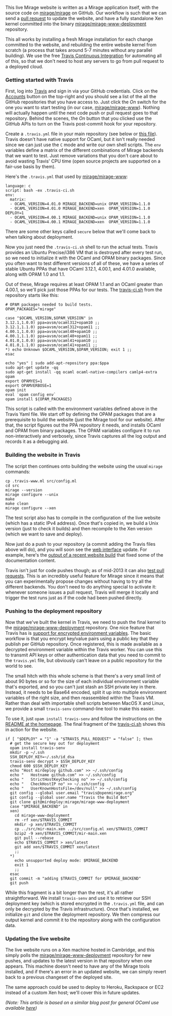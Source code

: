 This live Mirage website is written as a Mirage application itself, with the
source code on [mirage/mirage](https://github.com/mirage/mirage) on GitHub.
Our workflow is such that we can send a [pull
request](https://github.com/mirage/mirage-www/pulls?direction=desc&page=1&sort=created&state=closed)
to update the website, and have a fully standalone Xen kernel committed into
the binary [mirage/mirage-www-deployment](https://github.com/mirage/mirage-www-deployment) repository.

This all works by installing a fresh Mirage installation for each change
committed to the website, and rebuilding the entire website kernel from scratch
(a process that takes around 5-7 minutes without any parallel building).  We 
use the free [Travis Continuous Integration](http://travis-ci.org) for automating
all of this, so that we don't need to host any servers to go from pull request
to a deployed cloud.

### Getting started with Travis

First, log into [Travis](http://travis-ci.com) and sign in via your GitHub
credentials.  Click on the [Accounts](https://travis-ci.org/profile) button on
the top-right and you should see a list of the all the GitHub repositories that
you have access to.  Just click the <i>On</i> switch for the one you want to
start testing (in our case,
[mirage/mirage-www](https://github.com/mirage/mirage-www)).  Nothing will
actually happen until the next code push or pull request goes to that
repository.  Behind the scenes, the <i>On</i> button that you clicked use the
GitHub APIs to turn on the Travis post-commit hook for your repository.

Create a `.travis.yml` file in your main repository (see below or [this file](https://github.com/mirage/mirage-www/blob/master/.travis-ci.sh)).  Travis doesn't have native support for OCaml, but it isn't really needed since we can just use the `C` mode and write our own shell scripts.  The `env` variables define a matrix of the different combinations of Mirage backends that we want to test.  Just remove variations that you don't care about to avoid wasting Travis' CPU time (open source projects are supported on a fair-use basis by them).

Here's the `.travis.yml` that used by [mirage/mirage-www](https://github.com/mirage/mirage-www):

```
language: c
script: bash -ex .travis-ci.sh
env:
  matrix:
  - OCAML_VERSION=4.01.0 MIRAGE_BACKEND=unix OPAM_VERSION=1.1.0
  - OCAML_VERSION=4.01.0 MIRAGE_BACKEND=xen  OPAM_VERSION=1.1.0 DEPLOY=1
  - OCAML_VERSION=4.00.1 MIRAGE_BACKEND=unix OPAM_VERSION=1.1.0
  - OCAML_VERSION=4.00.1 MIRAGE_BACKEND=xen  OPAM_VERSION=1.1.0
```

There are some other keys called `secure` below that we'll come back to when talking about deployment.

Now you just need the `.travis-ci.sh` shell to run the actual tests.  Travis
provides an Ubuntu Precise/i386 VM that is destroyed after every test run, so
we need to initialize it with the OCaml and OPAM binary packages.  Since you
often want to test different versions of all of these, we have a series of
stable Ubuntu PPAs that have OCaml 3.12.1, 4.00.1, and 4.01.0 available, along
with OPAM 1.0 and 1.1.

Out of these, Mirage requires at least OPAM 1.1 and an
OCaml greater than 4.00.1, so we'll pick just those PPAs for our tests.  The
[travis-ci.sh](https://github.com/mirage/mirage-www/blob/master/.travis-ci.sh)
from the repository starts like this:

```
# OPAM packages needed to build tests.
OPAM_PACKAGES="mirage"

case "$OCAML_VERSION,$OPAM_VERSION" in
3.12.1,1.0.0) ppa=avsm/ocaml312+opam10 ;;
3.12.1,1.1.0) ppa=avsm/ocaml312+opam11 ;;
4.00.1,1.0.0) ppa=avsm/ocaml40+opam10 ;;
4.00.1,1.1.0) ppa=avsm/ocaml40+opam11 ;;
4.01.0,1.0.0) ppa=avsm/ocaml41+opam10 ;;
4.01.0,1.1.0) ppa=avsm/ocaml41+opam11 ;;
*) echo Unknown $OCAML_VERSION,$OPAM_VERSION; exit 1 ;;
esac

echo "yes" | sudo add-apt-repository ppa:$ppa
sudo apt-get update -qq
sudo apt-get install -qq ocaml ocaml-native-compilers camlp4-extra opam
export OPAMYES=1
export OPAMVERBOSE=1
opam init
eval `opam config env`
opam install ${OPAM_PACKAGES}
```

This script is called with the environment variables defined above in the
Travis Yaml file.  We start off by defining the OPAM packages that are a
prerequisite to build the website (just the Mirage tool for our website).
After that, the script figures out the PPA repository it needs, and installs
OCaml and OPAM from binary packages.  The OPAM variables configure it to run
non-interactively and verbosely, since Travis captures all the log output
and records it as a debugging aid.

### Building the website in Travis

The script then continues onto building the website using the usual `mirage`
commands:

```
cp .travis-www.ml src/config.ml
cd src
mirage --version
mirage configure --unix
make
make clean
mirage configure --xen
```

The test script also has to compile in the configuration of the live website
(which has a static IPv4 address).  Once that's copied in, we build a Unix
version (just to check it builds) and then recompile to the Xen version (which
we want to save and deploy).

Now just do a push to your repository (a commit adding the Travis files above
will do), and you will soon see the [web
interface](https://travis-ci.org/mirage/mirage-www) update.  For example,
here's the [output of a recent website
build](https://travis-ci.org/mirage/mirage-www/builds/15968275) that fixed some
of the documentation content.

Travis isn't just for code pushes though; as of mid-2013 it can also [test pull
requests](http://about.travis-ci.org/blog/announcing-pull-request-support/).
This is an incredibly useful feature for Mirage since it means that you can
experimentally propose changes without having to try all the different
backends.  You don't need to do anything special to activate it: whenever
someone issues a pull request, Travis will merge it locally and trigger the
test runs just as if the code had been pushed directly.

### Pushing to the deployment repository

Now that we've built the kernel in Travis, we need to push the final kernel
to the [mirage/mirage-www-deployment](https://github.com/mirage/mirage-www-deployment)
repository.
One nice feature that Travis has is [support for
encrypted environment variables](http://about.travis-ci.org/docs/user/encryption-keys/).
The basic workflow is that you encrypt
key/value pairs using a public key that they publish per GitHub repository.
Once registered, this is made available as a decrypted environment variable
within the Travis worker.  You can use this to transmit API keys or other
authentication data that you need to commit to the `travis.yml` file, but
obviously can't leave on a public repository for the world to see.

The small hitch with this whole scheme is that there's a very small limit
of about 90 bytes or so for the size of each individual environment variable
that's exported, and so you can't just stash an SSH private key in there.
Instead, it needs to be Base64 encoded, split it up into multiple environment
variables of the right size, and then reassembled within the Travis VM.  Rather
than deal with importable shell scripts between MacOS X and Linux, we provide
a small `travis-senv` command-line tool to make this easier.

To use it, just `opam install travis-senv` and follow the instructions on the
[README at the homepage](https://github.com/avsm/travis-senv). The final
fragment of the [travis-ci.sh](https://github.com/mirage/mirage-www/blob/master/.travis-ci.sh#L41)
shows this in action for the website.

```
if [ "$DEPLOY" = "1" -a "$TRAVIS_PULL_REQUEST" = "false" ]; then
  # get the secure key out for deployment
  opam install travis-senv
  mkdir -p ~/.ssh
  SSH_DEPLOY_KEY=~/.ssh/id_dsa
  travis-senv decrypt > $SSH_DEPLOY_KEY
  chmod 600 $SSH_DEPLOY_KEY
  echo "Host mirdeploy github.com" >> ~/.ssh/config
  echo "   Hostname github.com" >> ~/.ssh/config
  echo "   StrictHostKeyChecking no" >> ~/.ssh/config
  echo "   CheckHostIP no" >> ~/.ssh/config
  echo "   UserKnownHostsFile=/dev/null" >> ~/.ssh/config
  git config --global user.email "travis@openmirage.org"
  git config --global user.name "Travis the Build Bot"
  git clone git@mirdeploy:mirage/mirage-www-deployment
  case "$MIRAGE_BACKEND" in
  xen)
    cd mirage-www-deployment
    rm -rf xen/$TRAVIS_COMMIT
    mkdir -p xen/$TRAVIS_COMMIT
    cp ../src/mir-main.xen ../src/config.ml xen/$TRAVIS_COMMIT
    bzip2 -9 xen/$TRAVIS_COMMIT/mir-main.xen
    git pull --rebase
    echo $TRAVIS_COMMIT > xen/latest
    git add xen/$TRAVIS_COMMIT xen/latest
    ;;
  *)
    echo unsupported deploy mode: $MIRAGE_BACKEND
    exit 1
    ;;
  esac
  git commit -m "adding $TRAVIS_COMMIT for $MIRAGE_BACKEND"
  git push
```

While this fragment is a bit longer than the rest, it's all rather
straightforward.  We install `travis-senv` and use it to retrieve
our SSH deployment key (which is stored encrypted in the `.travis.yml`
file, and can only be decrypted by the Travis infrastructure).
Once that's installed, we initialize `git` and clone the deployment
repository.  We then compress our output kernel and commit it to
the repository along with the configuration data.

### Updating the live website

The live website runs on a Xen machine hosted in Cambridge, and
this simply polls the [mirage/mirage-www-deployment](http://github.com/mirage/mirage-www-deployment)
repository for new pushes, and updates to the latest version in
that repository when one appears.  This machine doesn't need to
have any of the Mirage tools installed, and if there's an error in
an updated website, we can simply revert back to a previous changeset
of the deployed site.

The same approach could be used to deploy to Heroku, Rackspace or EC2 instead of
a custom Xen host; we'll cover this in future updates.

*(Note: This article is based on a similar blog post for general OCaml use available [here](http://anil.recoil.org/2013/10/06/travis-secure-ssh-integration.html))*
